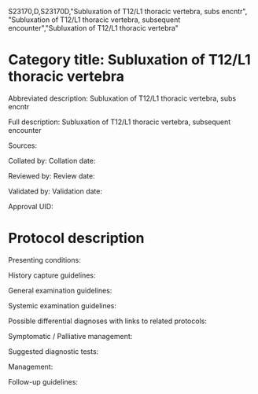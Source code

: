 S23170,D,S23170D,"Subluxation of T12/L1 thoracic vertebra, subs encntr", "Subluxation of T12/L1 thoracic vertebra, subsequent encounter","Subluxation of T12/L1 thoracic vertebra"
# Category title: Subluxation of T12/L1 thoracic vertebra

Abbreviated description: Subluxation of T12/L1 thoracic vertebra, subs encntr

Full description: Subluxation of T12/L1 thoracic vertebra, subsequent encounter

Sources:

Collated by:
Collation date:

Reviewed by:
Review date:

Validated by:
Validation date:

Approval UID:

# Protocol description

Presenting conditions:

History capture guidelines:

General examination guidelines:

Systemic examination guidelines:

Possible differential diagnoses with links to related protocols:

Symptomatic / Palliative management:

Suggested diagnostic tests:

Management:

Follow-up guidelines:
